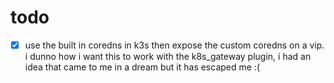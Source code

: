 # todo

- [x] use the built in coredns in k3s then expose the custom coredns on a vip. i
      dunno how i want this to work with the k8s_gateway plugin, i had an idea that
      came to me in a dream but it has escaped me :(

